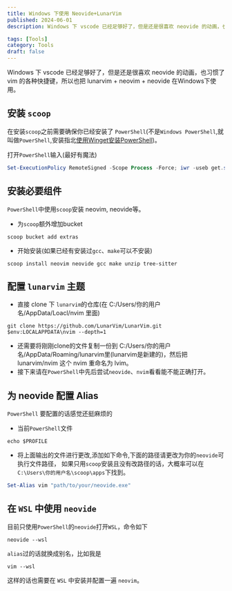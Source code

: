 ```yaml
---
title: Windows 下使用 Neovide+LunarVim
published: 2024-06-01
description: Windows 下 vscode 已经足够好了，但是还是很喜欢 neovide 的动画，也习惯了 vim 的各种快捷键，所以也把 lunarvim + neovim + neovide 在 Windows下使用。

tags: [Tools]
category: Tools
draft: false
---
```


Windows 下 vscode 已经足够好了，但是还是很喜欢 neovide 的动画，也习惯了 vim 的各种快捷键，所以也把 lunarvim + neovim + neovide 在Windows下使用。

<!--more-->

## 安装 `scoop`

在安装`scoop`之前需要确保你已经安装了 `PowerShell`(不是`Windows PowerShell`,就叫做`PowerShell`,安装指北[使用Winget安装PowerShell](https://learn.microsoft.com/zh-cn/powershell/scripting/install/installing-powershell-on-windows?view=powershell-7.4#install-powershell-using-winget-recommended))。

打开`PowerShell`输入(最好有魔法)

```powershell
Set-ExecutionPolicy RemoteSigned -Scope Process -Force; iwr -useb get.scoop.sh | iex
```

## 安装必要组件

`PowerShell`中使用`scoop`安装 neovim, neovide等。

+ 为`scoop`额外增加bucket

```shell
scoop bucket add extras
```
+ 开始安装(如果已经有安装过`gcc`、`make`可以不安装)

```shell
scoop install neovim neovide gcc make unzip tree-sitter
```

## 配置 `lunarvim` 主题

+ 直接 clone 下 `lunarvim`的仓库(在 C:/Users/你的用户名/AppData/Loacl/nvim 里面)

```shell
git clone https://github.com/LunarVim/LunarVim.git $env:LOCALAPPDATA\nvim --depth=1
```

+ 还需要将刚刚clone的文件复制一份到 C:/Users/你的用户名/AppData/Roaming/lunarvim里(lunarvim是新建的)，然后把 lunarvim/nvim 这个 nvim 重命名为 lvim。
+ 接下来请在`PowerShell`中先后尝试`neovide`、`nvim`看看能不能正确打开。

## 为 neovide 配置 Alias

`PowerShell` 要配置的话感觉还挺麻烦的

+ 当前`PowerShell`文件

```shell
echo $PROFILE
```

+ 将上面输出的文件进行更改,添加如下命令,下面的路径请更改为你的`neovide`可执行文件路径，
如果只用`scoop`安装且没有改路径的话，大概率可以在`C:\Users\你的用户名\scoop\apps`下找到。

```powershell
Set-Alias vim "path/to/your/neovide.exe"
```

## 在 `WSL` 中使用 `neovide`

目前只使用`PowerShell`的`neovide`打开`WSL`，命令如下

```shell
neovide --wsl
```

`alias`过的话就换成别名，比如我是

```shell
vim --wsl
```

这样的话也需要在 `WSL` 中安装并配置一遍 `neovim`。
